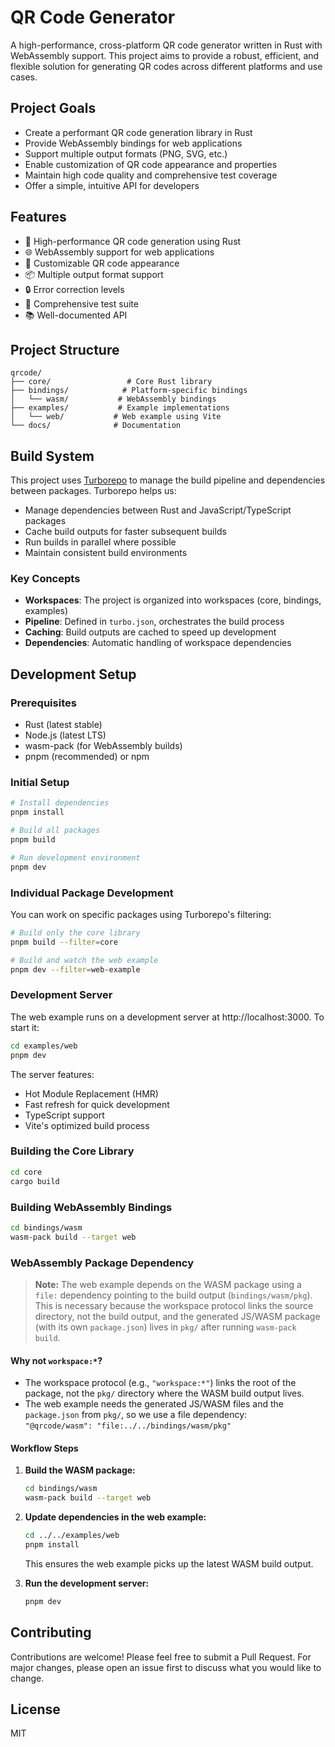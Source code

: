 # QR Code Generator

A high-performance, cross-platform QR code generator written in Rust with WebAssembly support. This project aims to provide a robust, efficient, and flexible solution for generating QR codes across different platforms and use cases.

## Project Goals

- Create a performant QR code generation library in Rust
- Provide WebAssembly bindings for web applications
- Support multiple output formats (PNG, SVG, etc.)
- Enable customization of QR code appearance and properties
- Maintain high code quality and comprehensive test coverage
- Offer a simple, intuitive API for developers

## Features

- 🚀 High-performance QR code generation using Rust
- 🌐 WebAssembly support for web applications
- 🎨 Customizable QR code appearance
- 📦 Multiple output format support
- 🔒 Error correction levels
- 🧪 Comprehensive test suite
- 📚 Well-documented API

## Project Structure

```
qrcode/
├── core/                 # Core Rust library
├── bindings/            # Platform-specific bindings
│   └── wasm/           # WebAssembly bindings
├── examples/           # Example implementations
│   └── web/           # Web example using Vite
└── docs/              # Documentation
```

## Build System

This project uses [Turborepo](https://turbo.build/repo) to manage the build pipeline and dependencies between packages. Turborepo helps us:

- Manage dependencies between Rust and JavaScript/TypeScript packages
- Cache build outputs for faster subsequent builds
- Run builds in parallel where possible
- Maintain consistent build environments

### Key Concepts

- **Workspaces**: The project is organized into workspaces (core, bindings, examples)
- **Pipeline**: Defined in `turbo.json`, orchestrates the build process
- **Caching**: Build outputs are cached to speed up development
- **Dependencies**: Automatic handling of workspace dependencies

## Development Setup

### Prerequisites

- Rust (latest stable)
- Node.js (latest LTS)
- wasm-pack (for WebAssembly builds)
- pnpm (recommended) or npm

### Initial Setup

```bash
# Install dependencies
pnpm install

# Build all packages
pnpm build

# Run development environment
pnpm dev
```

### Individual Package Development

You can work on specific packages using Turborepo's filtering:

```bash
# Build only the core library
pnpm build --filter=core

# Build and watch the web example
pnpm dev --filter=web-example
```

### Development Server

The web example runs on a development server at http://localhost:3000. To start it:

```bash
cd examples/web
pnpm dev
```

The server features:
- Hot Module Replacement (HMR)
- Fast refresh for quick development
- TypeScript support
- Vite's optimized build process

### Building the Core Library

```bash
cd core
cargo build
```

### Building WebAssembly Bindings

```bash
cd bindings/wasm
wasm-pack build --target web
```

### WebAssembly Package Dependency

> **Note:** The web example depends on the WASM package using a `file:` dependency pointing to the build output (`bindings/wasm/pkg`). This is necessary because the workspace protocol links the source directory, not the build output, and the generated JS/WASM package (with its own `package.json`) lives in `pkg/` after running `wasm-pack build`.

#### Why not `workspace:*`?
- The workspace protocol (e.g., `"workspace:*"`) links the root of the package, not the `pkg/` directory where the WASM build output lives.
- The web example needs the generated JS/WASM files and the `package.json` from `pkg/`, so we use a file dependency:  
  `"@qrcode/wasm": "file:../../bindings/wasm/pkg"`

#### Workflow Steps
1. **Build the WASM package:**
   ```bash
   cd bindings/wasm
   wasm-pack build --target web
   ```
2. **Update dependencies in the web example:**
   ```bash
   cd ../../examples/web
   pnpm install
   ```
   This ensures the web example picks up the latest WASM build output.

3. **Run the development server:**
   ```bash
   pnpm dev
   ```

## Contributing

Contributions are welcome! Please feel free to submit a Pull Request. For major changes, please open an issue first to discuss what you would like to change.

## License

MIT 